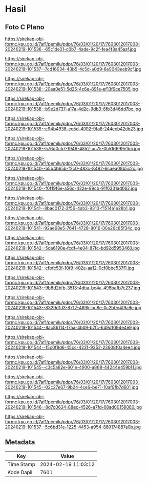 # Hasil

## Foto C Plano

https://sirekap-obj-formc.kpu.go.id/7af1/pemilu/pdpr/76/03/01/20/17/7603012017003-20240219-101536--65c1de31-d0b7-4ade-9c2f-fea4f8a45aaf.jpg

https://sirekap-obj-formc.kpu.go.id/7af1/pemilu/pdpr/76/03/01/20/17/7603012017003-20240219-101537--7cd16034-43b5-4c5d-a0d9-8e9043eeb9cf.jpg

https://sirekap-obj-formc.kpu.go.id/7af1/pemilu/pdpr/76/03/01/20/17/7603012017003-20240219-101538--20aa0e51-5d25-4c6e-891e-ef13f9ce7505.jpg

https://sirekap-obj-formc.kpu.go.id/7af1/pemilu/pdpr/76/03/01/20/17/7603012017003-20240219-101538--b9e2d737-a17a-4d2c-9db3-6fb3d46dd7bc.jpg

https://sirekap-obj-formc.kpu.go.id/7af1/pemilu/pdpr/76/03/01/20/17/7603012017003-20240219-101539--c94b4938-ec5d-4092-9fa8-244ecb42db23.jpg

https://sirekap-obj-formc.kpu.go.id/7af1/pemilu/pdpr/76/03/01/20/17/7603012017003-20240219-101539--576d0c57-1946-4852-ac75-0b516699e1b5.jpg

https://sirekap-obj-formc.kpu.go.id/7af1/pemilu/pdpr/76/03/01/20/17/7603012017003-20240219-101540--b5b4b65b-f2c0-483c-8492-6caea08b5c2c.jpg

https://sirekap-obj-formc.kpu.go.id/7af1/pemilu/pdpr/76/03/01/20/17/7603012017003-20240219-101540--f0f19f6e-a56c-422e-99cb-91f0331ad062.jpg

https://sirekap-obj-formc.kpu.go.id/7af1/pemilu/pdpr/76/03/01/20/17/7603012017003-20240219-101541--8bac0172-2f56-4ab3-9313-f1514a1e28b1.jpg

https://sirekap-obj-formc.kpu.go.id/7af1/pemilu/pdpr/76/03/01/20/17/7603012017003-20240219-101541--92ae68e5-7641-4728-8016-00e26c85f34c.jpg

https://sirekap-obj-formc.kpu.go.id/7af1/pemilu/pdpr/76/03/01/20/17/7603012017003-20240219-101542--5da6190e-fcdf-4e04-87fc-bd92d5953460.jpg

https://sirekap-obj-formc.kpu.go.id/7af1/pemilu/pdpr/76/03/01/20/17/7603012017003-20240219-101542--cfbfc53f-10f9-402e-aa12-0cf0bbc537f1.jpg

https://sirekap-obj-formc.kpu.go.id/7af1/pemilu/pdpr/76/03/01/20/17/7603012017003-20240219-101543--9b8d2bfb-3513-4dba-bc4a-496bafb7e237.jpg

https://sirekap-obj-formc.kpu.go.id/7af1/pemilu/pdpr/76/03/01/20/17/7603012017003-20240219-101543--8329d1d3-8712-4895-bc8e-0c2b0e4f9a9e.jpg

https://sirekap-obj-formc.kpu.go.id/7af1/pemilu/pdpr/76/03/01/20/17/7603012017003-20240219-101544--8ac86114-17aa-4b09-b7fc-649d1094e4e9.jpg

https://sirekap-obj-formc.kpu.go.id/7af1/pemilu/pdpr/76/03/01/20/17/7603012017003-20240219-101544--15c0f8d6-45cc-4231-9352-23608f0a4ee4.jpg

https://sirekap-obj-formc.kpu.go.id/7af1/pemilu/pdpr/76/03/01/20/17/7603012017003-20240219-101545--c3c5a82e-601e-4900-a868-44244e459b11.jpg

https://sirekap-obj-formc.kpu.go.id/7af1/pemilu/pdpr/76/03/01/20/17/7603012017003-20240219-101545--02c27e67-9b24-4ce6-be71-10af9fb7d601.jpg

https://sirekap-obj-formc.kpu.go.id/7af1/pemilu/pdpr/76/03/01/20/17/7603012017003-20240219-101546--8d7c0634-88ec-4526-a7fd-08ad00159080.jpg

https://sirekap-obj-formc.kpu.go.id/7af1/pemilu/pdpr/76/03/01/20/17/7603012017003-20240219-101537--5c6bd31e-1225-4453-a954-880174887a0b.jpg


## Metadata

| Key        | Value               |
| ---------- | ------------------- |
| Time Stamp | 2024-02-19 11:03:12 |
| Kode Dapil | 7601                |



